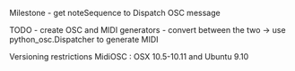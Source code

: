 Milestone
    - get noteSequence to Dispatch OSC message

TODO
    -  create OSC and MIDI generators
    -  convert between the two
      -> use python_osc.Dispatcher to generate MIDI


Versioning restrictions
    MidiOSC : OSX 10.5-10.11 and Ubuntu 9.10
